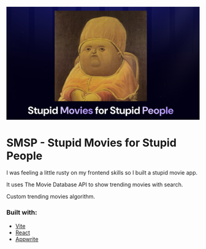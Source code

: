 ![SMSP Banner](./public/smsp-banner.png)

# SMSP - Stupid Movies for Stupid People

I was feeling a little rusty on my frontend skills so I built a stupid movie app.

It uses The Movie Database API to show trending movies with search.

Custom trending movies algorithm.

### Built with:

- [Vite](https://vitejs.dev/)
- [React](https://reactjs.org/)
- [Appwrite](https://appwrite.io/)
